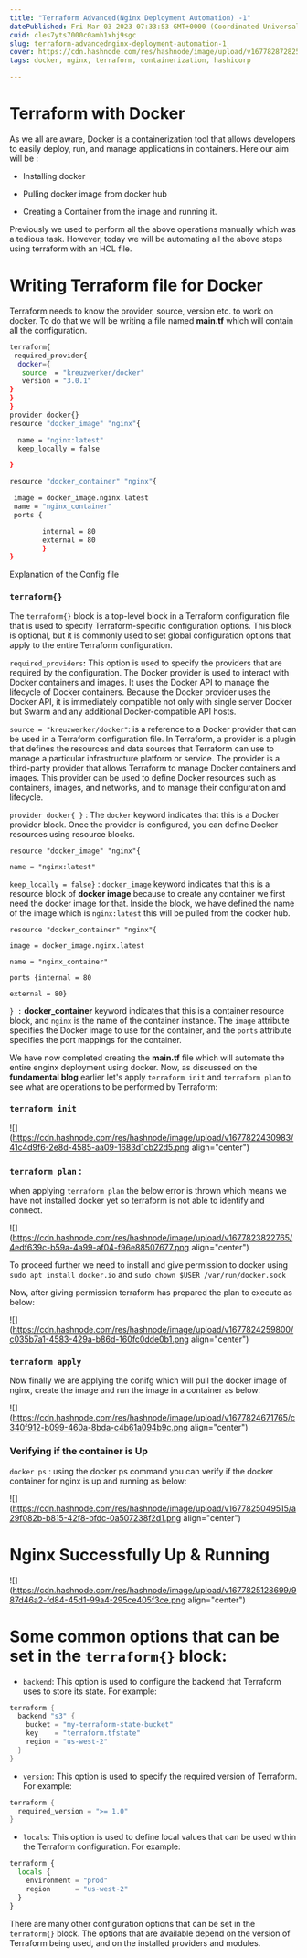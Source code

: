 ```yaml
---
title: "Terraform Advanced(Nginx Deployment Automation) -1"
datePublished: Fri Mar 03 2023 07:33:53 GMT+0000 (Coordinated Universal Time)
cuid: cles7yts7000c0amh1xhj9sgc
slug: terraform-advancednginx-deployment-automation-1
cover: https://cdn.hashnode.com/res/hashnode/image/upload/v1677828728259/14829496-01cb-4b72-920c-dc85f5632afc.png
tags: docker, nginx, terraform, containerization, hashicorp

---
```


# Terraform with Docker

As we all are aware, Docker is a containerization tool that allows developers to easily deploy, run, and manage applications in containers. Here our aim will be :

* Installing docker
    
* Pulling docker image from docker hub
    
* Creating a Container from the image and running it.
    

Previously we used to perform all the above operations manually which was a tedious task. However, today we will be automating all the above steps using terraform with an HCL file.

# Writing Terraform file for Docker

Terraform needs to know the provider, source, version etc. to work on docker. To do that we will be writing a file named **main.tf** which will contain all the configuration.

```bash
terraform{
 required_provider{
  docker={
   source  = "kreuzwerker/docker"
   version = "3.0.1"
}
}
}
provider docker{}
resource "docker_image" "nginx"{

  name = "nginx:latest"
  keep_locally = false

}

resource "docker_container" "nginx"{

 image = docker_image.nginx.latest
 name = "nginx_container"
 ports {

        internal = 80
        external = 80
        }
}
```

Explanation of the Config file

### `terraform{}`

The `terraform{}` block is a top-level block in a Terraform configuration file that is used to specify Terraform-specific configuration options. This block is optional, but it is commonly used to set global configuration options that apply to the entire Terraform configuration.

`required_providers`**:** This option is used to specify the providers that are required by the configuration. The Docker provider is used to interact with Docker containers and images. It uses the Docker API to manage the lifecycle of Docker containers. Because the Docker provider uses the Docker API, it is immediately compatible not only with single server Docker but Swarm and any additional Docker-compatible API hosts.

`source = "kreuzwerker/docker"`: is a reference to a Docker provider that can be used in a Terraform configuration file. In Terraform, a provider is a plugin that defines the resources and data sources that Terraform can use to manage a particular infrastructure platform or service. The provider is a third-party provider that allows Terraform to manage Docker containers and images. This provider can be used to define Docker resources such as containers, images, and networks, and to manage their configuration and lifecycle.

`provider docker{ }` : The `docker` keyword indicates that this is a Docker provider block. Once the provider is configured, you can define Docker resources using resource blocks.

`resource "docker_image" "nginx"{`

`name = "nginx:latest"`

`keep_locally = false}` : `docker_image` keyword indicates that this is a resource block of **docker image** because to create any container we first need the docker image for that. Inside the block, we have defined the name of the image which is `nginx:latest` this will be pulled from the docker hub.

`resource "docker_container" "nginx"{`

`image = docker_image.nginx.latest`

`name = "nginx_container"`

`ports {internal = 80`

`external = 80}`

`} :` **docker\_container** keyword indicates that this is a container resource block, and `nginx` is the name of the container instance. The `image` attribute specifies the Docker image to use for the container, and the `ports` attribute specifies the port mappings for the container.

We have now completed creating the **main.tf** file which will automate the entire enginx deployment using docker. Now, as discussed on the **fundamental blog** earlier let's apply `terraform init` and `terraform plan` to see what are operations to be performed by Terraform:

### `terraform init`

![](https://cdn.hashnode.com/res/hashnode/image/upload/v1677822430983/41c4d9f6-2e8d-4585-aa09-1683d1cb22d5.png align="center")

### `terraform plan` :

when applying `terraform plan` the below error is thrown which means we have not installed docker yet so terraform is not able to identify and connect.

![](https://cdn.hashnode.com/res/hashnode/image/upload/v1677823822765/4edf639c-b59a-4a99-af04-f96e88507677.png align="center")

To proceed further we need to install and give permission to docker using `sudo apt install docker.io` and `sudo chown $USER /var/run/docker.sock`

Now, after giving permission terraform has prepared the plan to execute as below:

![](https://cdn.hashnode.com/res/hashnode/image/upload/v1677824259800/c035b7a1-4583-429a-b86d-160fc0dde0b1.png align="center")

### `terraform apply`

Now finally we are applying the conifg which will pull the docker image of nginx, create the image and run the image in a container as below:

![](https://cdn.hashnode.com/res/hashnode/image/upload/v1677824671765/c340f912-b099-460a-8bda-c4b61a094b9c.png align="center")

### Verifying if the container is Up

`docker ps` : using the docker ps command you can verify if the docker container for nginx is up and running as below:

![](https://cdn.hashnode.com/res/hashnode/image/upload/v1677825049515/a29f082b-b815-42f8-bfdc-0a507238f2d1.png align="center")

# Nginx Successfully Up & Running

![](https://cdn.hashnode.com/res/hashnode/image/upload/v1677825128699/987d46a2-fd84-45d1-99a4-295ce405f3ce.png align="center")

# Some common options that can be set in the `terraform{}` block:

* `backend`: This option is used to configure the backend that Terraform uses to store its state. For example:
    

```java
terraform {
  backend "s3" {
    bucket = "my-terraform-state-bucket"
    key    = "terraform.tfstate"
    region = "us-west-2"
  }
}
```

* `version`: This option is used to specify the required version of Terraform. For example:
    

```java
terraform {
  required_version = ">= 1.0"
}
```

* `locals`: This option is used to define local values that can be used within the Terraform configuration. For example:
    

```python
terraform {
  locals {
    environment = "prod"
    region      = "us-west-2"
  }
}
```

There are many other configuration options that can be set in the `terraform{}` block. The options that are available depend on the version of Terraform being used, and on the installed providers and modules.